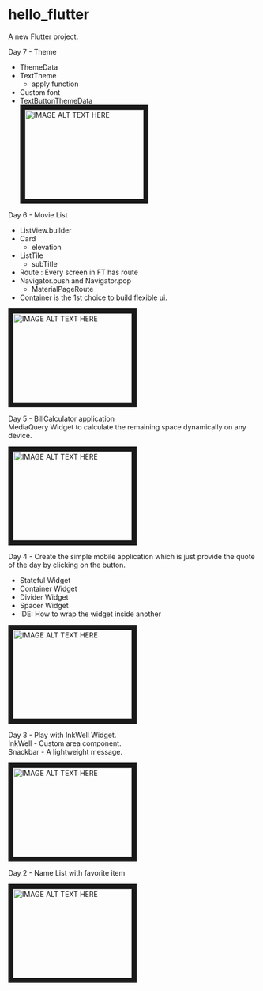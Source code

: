 # hello_flutter

A new Flutter project.

Day 7 - Theme  
- ThemeData  
- TextTheme
  - apply function
- Custom font
- TextButtonThemeData  
  <a href="http://www.youtube.com/watch?feature=player_embedded&v=kxyDUxG2pUw
  " target="_blank"><img src="http://img.youtube.com/vi/kxyDUxG2pUw/0.jpg"
  alt="IMAGE ALT TEXT HERE" width="240" height="180" border="10" /></a>


Day 6 - Movie List  
- ListView.builder  
- Card  
  - elevation  
- ListTile  
  - subTitle  
- Route : Every screen in FT has route  
- Navigator.push and Navigator.pop  
  - MaterialPageRoute  
- Container is the 1st choice to build flexible ui.  

<a href="http://www.youtube.com/watch?feature=player_embedded&v=dzurFfnw01A
" target="_blank"><img src="http://img.youtube.com/vi/dzurFfnw01A/0.jpg"
alt="IMAGE ALT TEXT HERE" width="240" height="180" border="10" /></a>


Day 5 - BillCalculator application  
MediaQuery Widget to calculate the remaining space dynamically on any device.  

<a href="http://www.youtube.com/watch?feature=player_embedded&v=xbHMJza-dJw
" target="_blank"><img src="http://img.youtube.com/vi/xbHMJza-dJw/0.jpg"
alt="IMAGE ALT TEXT HERE" width="240" height="180" border="10" /></a>


Day 4 - Create the simple mobile application which is just provide the quote of the day by clicking on the button.
- Stateful Widget  
- Container Widget  
- Divider Widget  
- Spacer Widget  
- IDE: How to wrap the widget inside another  

<a href="http://www.youtube.com/watch?feature=player_embedded&v=pAXTKq8eUbE
" target="_blank"><img src="http://img.youtube.com/vi/pAXTKq8eUbE/0.jpg"
alt="IMAGE ALT TEXT HERE" width="240" height="180" border="10" /></a>

Day 3 - Play with InkWell Widget.  
InkWell - Custom area component.  
Snackbar - A lightweight message.

<a href="http://www.youtube.com/watch?feature=player_embedded&v=dia9dhf_LXM
" target="_blank"><img src="http://img.youtube.com/vi/dia9dhf_LXM/0.jpg"
alt="IMAGE ALT TEXT HERE" width="240" height="180" border="10" /></a>


Day 2 - Name List with favorite item

<a href="http://www.youtube.com/watch?feature=player_embedded&v=r5UFi1U4U_Y
" target="_blank"><img src="http://img.youtube.com/vi/r5UFi1U4U_Y/0.jpg" 
alt="IMAGE ALT TEXT HERE" width="240" height="180" border="10" /></a>




